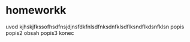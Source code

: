 # homeworkk


uvod
kjhskjfkssofhsdfnsjdjnsfdkfnlsdfnksdnfklsdflksndflkdsnfklsn
popis
popis2
obsah
popis3
konec
